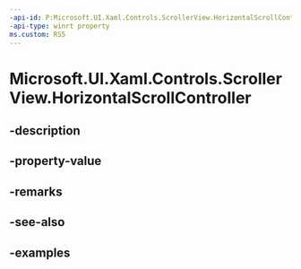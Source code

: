 ```yaml
---
-api-id: P:Microsoft.UI.Xaml.Controls.ScrollerView.HorizontalScrollController
-api-type: winrt property
ms.custom: RS5
---
```


<!-- Property syntax.
public IScrollController HorizontalScrollController { get; }
-->

# Microsoft.UI.Xaml.Controls.ScrollerView.HorizontalScrollController

## -description

## -property-value

## -remarks

## -see-also

## -examples

